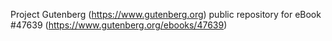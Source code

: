 Project Gutenberg (https://www.gutenberg.org) public repository for eBook #47639 (https://www.gutenberg.org/ebooks/47639)
